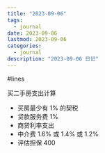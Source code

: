 ```yaml
---
title: "2023-09-06"
tags:
  - journal
date: 2023-09-06
lastmod: 2023-09-06
categories:
  - journal
description: "2023-09-06 日记"
---
```


#lines

买二手房支出计算

- 买房最少有 1% 的契税
- 贷款服务费 1%
- 商贷利率支出
- 中介费 1.6% 或 1.4% 或 1.2%
- 评估担保 400

